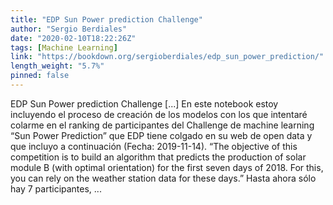 ```yaml
---
title: "EDP Sun Power prediction Challenge"
author: "Sergio Berdiales"
date: "2020-02-10T18:22:26Z"
tags: [Machine Learning]
link: "https://bookdown.org/sergioberdiales/edp_sun_power_prediction/"
length_weight: "5.7%"
pinned: false
---
```


EDP Sun Power prediction Challenge [...] En este notebook estoy incluyendo el proceso de creación de los modelos con los que intentaré colarme en el ranking de participantes del Challenge de machine learning “Sun Power Prediction” que EDP tiene colgado en su web de open data y que incluyo a continuación (Fecha: 2019-11-14). “The objective of this competition is to build an algorithm that predicts the production of solar module B (with optimal orientation) for the first seven days of 2018. For this, you can rely on the weather station data for these days.” Hasta ahora sólo hay 7 participantes,  ...
